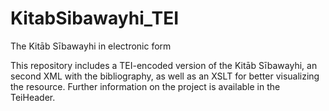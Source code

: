 # KitabSibawayhi_TEI
The Kitāb Sībawayhi in electronic form

This repository includes a TEI-encoded version of the Kitāb Sībawayhi, an second XML with the bibliography, as well as an XSLT for better visualizing the resource.
Further information on the project is available in the TeiHeader.


